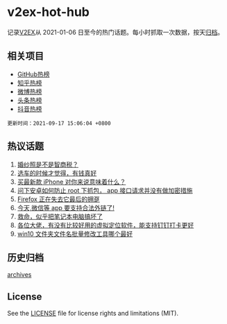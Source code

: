 # v2ex-hot-hub

 记录[V2EX](https://www.v2ex.com/)从 2021-01-06 日至今的热门话题。每小时抓取一次数据，按天[归档](archives)。
 
 ## 相关项目

- [GitHub热榜](https://github.com/lonnyzhang423/github-hot-hub)
- [知乎热榜](https://github.com/lonnyzhang423/zhihu-hot-hub)
- [微博热榜](https://github.com/lonnyzhang423/weibo-hot-hub)
- [头条热榜](https://github.com/lonnyzhang423/toutiao-hot-hub)
- [抖音热榜](https://github.com/lonnyzhang423/douyin-hot-hub)


 `更新时间：2021-09-17 15:06:04 +0800`

## 热议话题

1. [婚纱照是不是智商税？](https://www.v2ex.com/t/802367)
1. [选车的时候才觉得，有钱真好](https://www.v2ex.com/t/802307)
1. [买最新款 iPhone 对你来说意味着什么？](https://www.v2ex.com/t/802318)
1. [问下安卓如何防止 root 下抓包， app 接口请求并没有做加密措施](https://www.v2ex.com/t/802359)
1. [Firefox 正在失去它最后的拥趸](https://www.v2ex.com/t/802450)
1. [今天,微信等 app 要支持合法外链了!](https://www.v2ex.com/t/802447)
1. [救命，似乎把笔记本电脑搞坏了](https://www.v2ex.com/t/802412)
1. [各位大佬，有没有比较好用的虚拟定位软件，能支持钉钉打卡更好](https://www.v2ex.com/t/802371)
1. [win10 文件夹文件名批量修改工具哪个最好](https://www.v2ex.com/t/802437)

## 历史归档

[archives](archives)

## License

See the [LICENSE](LICENSE) file for license rights and limitations (MIT).
